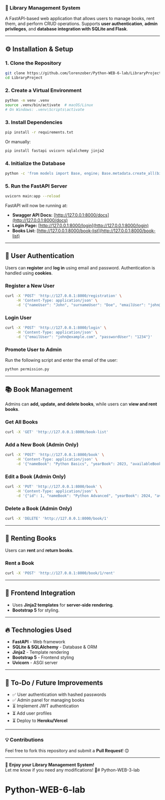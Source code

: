 ### 📖 **Library Management System**  
A FastAPI-based web application that allows users to manage books, rent them, and perform CRUD operations. Supports **user authentication**, **admin privileges**, and **database integration with SQLite and Flask**.

---

## ⚙️ **Installation & Setup**

### **1. Clone the Repository**
```bash
git clone https://github.com/lorenzober/Python-WEB-6-lab/LibraryProject.git
cd LibraryProject
```

### **2. Create a Virtual Environment**
```bash
python -m venv .venv
source .venv/bin/activate  # macOS/Linux
# On Windows: .venv\Scripts\activate
```

### **3. Install Dependencies**
```bash
pip install -r requirements.txt
```
Or manually:
```bash
pip install fastapi uvicorn sqlalchemy jinja2
```

### **4. Initialize the Database**
```bash
python -c 'from models import Base, engine; Base.metadata.create_all(bind=engine)'
```

### **5. Run the FastAPI Server**
```bash
uvicorn main:app --reload
```

FastAPI will now be running at:  
- **Swagger API Docs:** [http://127.0.0.1:8000/docs](http://127.0.0.1:8000/docs)  
- **Login Page:** [http://127.0.0.1:8000/login](http://127.0.0.1:8000/login)  
- **Books List:** [http://127.0.0.1:8000/book-list](http://127.0.0.1:8000/book-list)  

---

## 🔑 **User Authentication**
Users can **register** and **log in** using email and password. Authentication is handled using **cookies**.

### **Register a New User**
```bash
curl -X 'POST' 'http://127.0.0.1:8000/registration' \
     -H 'Content-Type: application/json' \
     -d '{"nameUser": "John", "surnameUser": "Doe", "emailUser": "john@example.com", "passwordUser": "1234", "numberUser": "1234567890"}'
```

### **Login User**
```bash
curl -X 'POST' 'http://127.0.0.1:8000/login' \
     -H 'Content-Type: application/json' \
     -d '{"emailUser": "john@example.com", "passwordUser": "1234"}'
```

### **Promote User to Admin**
Run the following script and enter the email of the user:
```bash
python permission.py
```

---

## 📚 **Book Management**
Admins can **add, update, and delete books**, while users can **view and rent books**.

### **Get All Books**
```bash
curl -X 'GET' 'http://127.0.0.1:8000/book-list'
```

### **Add a New Book (Admin Only)**
```bash
curl -X 'POST' 'http://127.0.0.1:8000/book' \
     -H 'Content-Type: application/json' \
     -d '{"nameBook": "Python Basics", "yearBook": 2023, "availableBook": 5, "category_id": 1, "author_id": 1}'
```

### **Edit a Book (Admin Only)**
```bash
curl -X 'PUT' 'http://127.0.0.1:8000/book' \
     -H 'Content-Type: application/json' \
     -d '{"id": 1, "nameBook": "Python Advanced", "yearBook": 2024, "availableBook": 10, "category_id": 1, "author_id": 1}'
```

### **Delete a Book (Admin Only)**
```bash
curl -X 'DELETE' 'http://127.0.0.1:8000/book/1'
```

---

## 📖 **Renting Books**
Users can **rent** and **return books**.

### **Rent a Book**
```bash
curl -X 'POST' 'http://127.0.0.1:8000/book/1/rent'
```

---

## 🎨 **Frontend Integration**
- Uses **Jinja2 templates** for **server-side rendering**.
- **Bootstrap 5** for styling.

---

## 🔥 **Technologies Used**
- **FastAPI** - Web framework
- **SQLite & SQLAlchemy** - Database & ORM
- **Jinja2** - Template rendering
- **Bootstrap 5** - Frontend styling
- **Uvicorn** - ASGI server

---

## 📝 **To-Do / Future Improvements**
- ✅ User authentication with hashed passwords  
- ✅ Admin panel for managing books  
- ⏳ Implement JWT authentication  
- ⏳ Add user profiles  
- ⏳ Deploy to **Heroku/Vercel**  

---

### 💡 **Contributions**
Feel free to fork this repository and submit a **Pull Request**! 😊

---
🚀 **Enjoy your Library Management System!**  
Let me know if you need any modifications! 🚀# Python-WEB-3-lab
# Python-WEB-6-lab
